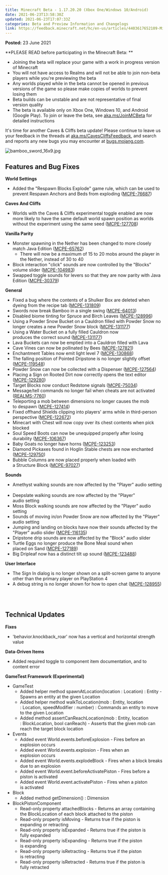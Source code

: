 ```yaml
---
title: Minecraft Beta - 1.17.20.20 (Xbox One/Windows 10/Android)
date: 2021-06-23T13:58:30Z
updated: 2021-06-23T17:07:33Z
categories: Beta and Preview Information and Changelogs
link: https://feedback.minecraft.net/hc/en-us/articles/4403617652109-Minecraft-Beta-1-17-20-20-Xbox-One-Windows-10-Android-
---
```


**Posted:** 23 June 2021

**PLEASE READ before participating in the Minecraft Beta: **

-   Joining the beta will replace your game with a work in progress version of Minecraft 
-   You will not have access to Realms and will not be able to join non-beta players while you\'re previewing the beta
-   Any worlds played while in the beta cannot be opened in previous versions of the game so please make copies of worlds to prevent losing them 
-   Beta builds can be unstable and are not representative of final version quality 
-   The beta is available only on Xbox One, Windows 10, and Android (Google Play). To join or leave the beta, see [aka.ms/JoinMCBeta](https://aka.ms/JoinMCBeta) for detailed instructions

It\'s time for another Caves & Cliffs beta update! Please continue to leave us your feedback in the threads at [aka.ms/CavesCliffsFeedback](https://aka.ms/CavesCliffsFeedback), and search and reports any new bugs you may encounter at [bugs.mojang.com](https://bugs.mojang.com/).

![bamboo_sword_16x9.jpg](https://feedback.minecraft.net/hc/article_attachments/4403617609997/bamboo_sword_16x9.jpg)

## **Features and Bug Fixes** 

**World Settings** 

-   Added the \"Respawn Blocks Explode\" game rule, which can be used to prevent Respawn Anchors and Beds from exploding ([MCPE-76687](https://bugs.mojang.com/browse/MCPE-76687))  

**Caves And Cliffs** 

-   Worlds with the Caves & Cliffs experimental toggle enabled are now more likely to have the same default world spawn position as worlds without the experiment using the same seed ([MCPE-127708](https://bugs.mojang.com/browse/MCPE-127708))  

**Vanilla Parity** 

-   Monster spawning in the Nether has been changed to more closely match Java Edition ([MCPE-65762](https://bugs.mojang.com/browse/MCPE-65762))  
    -   There will now be a maximum of 15 to 20 mobs around the player in the Nether, instead of 30 to 40 
-   Block interaction \"click\" sounds are now controlled by the \"Blocks\" volume slider ([MCPE-104983](https://bugs.mojang.com/browse/MCPE-104983))  
-   Swapped toggle sounds for levers so that they are now parity with Java Edition ([MCPE-30379](https://bugs.mojang.com/browse/MCPE-30379)) 

**General** 

-   Fixed a bug where the contents of a Shulker Box are deleted when dyeing from the recipe tab ([MCPE-131809](https://bugs.mojang.com/browse/MCPE-131809))
-   Swords now break Bamboo in a single swing ([MCPE-64013](https://bugs.mojang.com/browse/MCPE-64013))
-   Disabled biome tinting for Spruce and Birch Leaves ([MCPE-128996](https://bugs.mojang.com/browse/MCPE-128996))
-   Using a Powder Snow Bucket on a Cauldron filled with Powder Snow no longer creates a new Powder Snow block ([MCPE-131177](https://bugs.mojang.com/browse/MCPE-131177))
-   Using a Water Bucket on a fully filled Cauldron now produces the correct sound ([MCPE-131177](https://bugs.mojang.com/browse/MCPE-131177))  
-   Lava Buckets can now be emptied into a Cauldron filled with Lava
-   Cave Vines can now be pollinated by Bees ([MCPE-127821](https://bugs.mojang.com/browse/MCPE-127821))
-   Enchantment Tables now emit light level 7 ([MCPE-130868](https://bugs.mojang.com/browse/MCPE-130868))
-   The falling position of Pointed Dripstone is no longer slightly offset ([MCPE-119548](https://bugs.mojang.com/browse/MCPE-119548))
-   Powder Snow can now be collected with a Dispenser ([MCPE-127564](https://bugs.mojang.com/browse/MCPE-127564))
-   Placing a Sign on Rooted Dirt now correctly opens the text editor ([MCPE-129280](https://bugs.mojang.com/browse/MCPE-129280))
-   Target Blocks now conduct Redstone signals ([MCPE-75034](https://bugs.mojang.com/browse/MCPE-75034))
-   Message/tell commands no longer fail when cheats are not activated ([REALMS-7760](https://bugs.mojang.com/browse/REALMS-7760))
-   Teleporting a mob between dimensions no longer causes the mob to despawn ([MCPE-127414](https://bugs.mojang.com/browse/MCPE-127414))
-   Fixed offhand Shields clipping into players' arms while in third-person perspective ([MCPE-122672](https://bugs.mojang.com/browse/MCPE-122672))
-   Minecart with Chest will now copy over its chest contents when pick blocked
-   Soul Speed Boots can now be unequipped properly after losing durability ([MCPE-106367](https://bugs.mojang.com/browse/MCPE-106367))
-   Baby Goats no longer have horns ([MCPE-123253](https://bugs.mojang.com/browse/MCPE-123253))
-   Diamond Pickaxes found in Hoglin Stable chests are now enchanted ([MCPE-129750](https://bugs.mojang.com/browse/MCPE-129750))
-   Bubble Columns are now placed properly when loaded with a Structure Block ([MCPE-97027](https://bugs.mojang.com/browse/MCPE-97027))  

**Sounds** 

-   Amethyst walking sounds are now affected by the \"Player\" audio setting  
-   Deepslate walking sounds are now affected by the \"Player\" audio setting  
-   Moss Block walking sounds are now affected by the \"Player\" audio setting  
-   Sounds of moving in/on Powder Snow are now affected by the \"Player\" audio setting  
-   Jumping and landing on blocks have now their sounds affected by the \"Player\" audio slider ([MCPE-116135](https://bugs.mojang.com/browse/MCPE-116135))
-   Dripstone drip sounds are now affected by the \"Block\" audio slider  
-   Turtle Eggs no longer produce the Bone Meal sound when placed on Sand ([MCPE-127189](https://bugs.mojang.com/browse/MCPE-127189))  
-   Big Dripleaf now has a distinct tilt up sound ([MCPE-123488](https://bugs.mojang.com/browse/MCPE-123488))  

**User Interface** 

-   The Sign In dialog is no longer shown on a split-screen game to anyone other than the primary player on PlayStation 4  
-   A debug string is no longer shown for how to open chat ([MCPE-128955](https://bugs.mojang.com/browse/MCPE-128955))  

 

## **Technical Updates** 

**Fixes** 

-   \'behavior.knockback_roar\' now has a vertical and horizontal strength value   

**Data-Driven Items** 

-   Added required toggle to component item documentation, and to content error  

**GameTest Framework (Experimental)** 

-   GameTest 
    -   Added helper method spawnAtLocation(location : Location) : Entity - Spawns an entity at the given Location 
    -   Added helper method walkToLocation(mob : Entity, location : Location, speedModifier : number) : Commands an entity to move to the given Location 
    -   Added method assertCanReachLocation(mob : Entity, location : BlockLocation, bool canReach) - Asserts that the given mob can reach the target block location 
-   Events 
    -   Added event World.events.beforeExplosion - Fires before an explosion occurs 
    -   Added event World.events.explosion - Fires when an explosion occurs 
    -   Added event World.events.explodeBlock - Fires when a block breaks due to an explosion 
    -   Added event World.event.beforeActivatePiston - Fires before a piston is activated 
    -   Added event World.event.activatePiston - Fires when a piston is activated 
-   Block 
    -   Added method getDimension() : Dimension 
-   BlockPistonComponent 
    -   Read-only property attachedBlocks - Returns an array containing the BlockLocation of each block attached to the piston 
    -   Read-only property isMoving - Returns true if the piston is expanding or retracting 
    -   Read-only property isExpanded - Returns true if the piston is fully expanded 
    -   Read-only property isExpanding - Returns true if the piston is expanding 
    -   Read-only property isRetracting - Returns true if the piston is retracting 
    -   Read-only property isRetracted - Returns true if the piston is fully retracted
